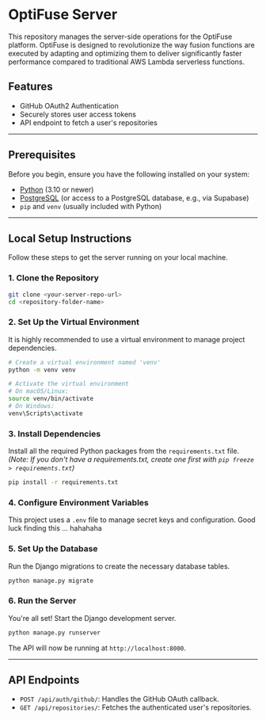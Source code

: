 # OptiFuse Server
This repository manages the server-side operations for the OptiFuse platform. OptiFuse is designed to revolutionize the way fusion functions are executed by adapting and optimizing them to deliver significantly faster performance compared to traditional AWS Lambda serverless functions.


## Features

-   GitHub OAuth2 Authentication
-   Securely stores user access tokens
-   API endpoint to fetch a user's repositories

---

## Prerequisites

Before you begin, ensure you have the following installed on your system:

-   [Python](https://www.python.org/downloads/) (3.10 or newer)
-   [PostgreSQL](https://www.postgresql.org/download/) (or access to a PostgreSQL database, e.g., via Supabase)
-   `pip` and `venv` (usually included with Python)

---

## Local Setup Instructions

Follow these steps to get the server running on your local machine.

### 1. Clone the Repository

```bash
git clone <your-server-repo-url>
cd <repository-folder-name>
```

### 2. Set Up the Virtual Environment

It is highly recommended to use a virtual environment to manage project dependencies.

```bash
# Create a virtual environment named 'venv'
python -m venv venv

# Activate the virtual environment
# On macOS/Linux:
source venv/bin/activate
# On Windows:
venv\Scripts\activate
```

### 3. Install Dependencies

Install all the required Python packages from the `requirements.txt` file.
*(Note: If you don't have a requirements.txt, create one first with `pip freeze > requirements.txt`)*

```bash
pip install -r requirements.txt
```

### 4. Configure Environment Variables

This project uses a `.env` file to manage secret keys and configuration.
Good luck finding this ... hahahaha


### 5. Set Up the Database

Run the Django migrations to create the necessary database tables.

```bash
python manage.py migrate
```

### 6. Run the Server

You're all set! Start the Django development server.

```bash
python manage.py runserver
```

The API will now be running at `http://localhost:8000`.

---

## API Endpoints

-   `POST /api/auth/github/`: Handles the GitHub OAuth callback.
-   `GET /api/repositories/`: Fetches the authenticated user's repositories.